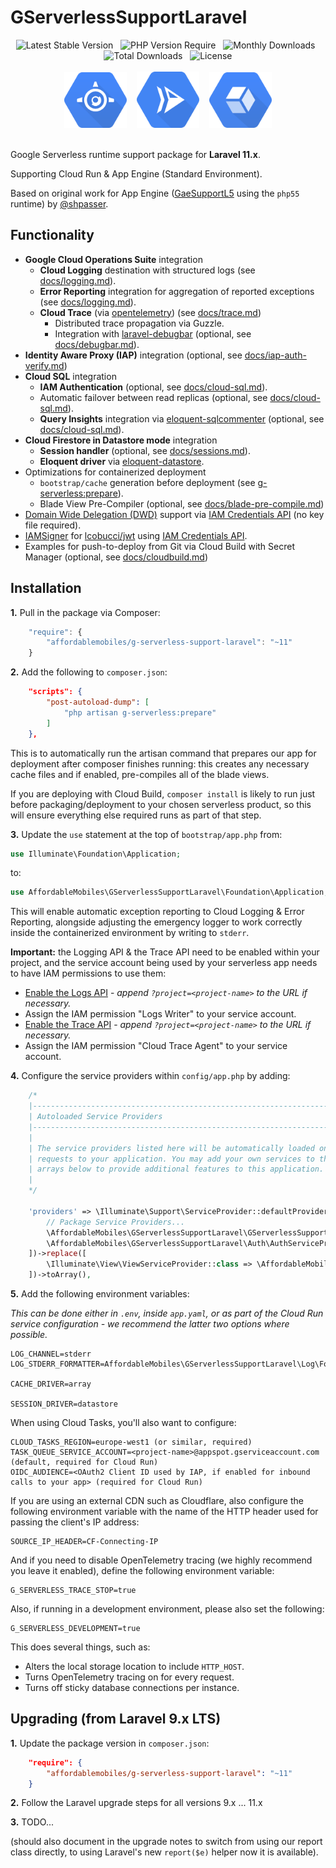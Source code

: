 # GServerlessSupportLaravel

<div align="center">
    <img alt="Latest Stable Version" src="https://poser.pugx.org/affordablemobiles/g-serverless-support-laravel/v/stable?style=for-the-badge">
    &nbsp;
    <img alt="PHP Version Require" src="https://poser.pugx.org/affordablemobiles/g-serverless-support-laravel/require/php?style=for-the-badge">
    &nbsp;
    <img alt="Monthly Downloads" src="https://poser.pugx.org/affordablemobiles/g-serverless-support-laravel/d/monthly?style=for-the-badge">
    &nbsp;
    <img alt="Total Downloads" src="https://poser.pugx.org/affordablemobiles/g-serverless-support-laravel/downloads?style=for-the-badge">
    &nbsp;
    <img alt="License" src="https://poser.pugx.org/affordablemobiles/g-serverless-support-laravel/license?style=for-the-badge">
    <br>
    <br>
    <img alt="Google App Engine" width="100" src="docs/images/icons/app-engine.png">
    &nbsp;&nbsp;
    <img alt="Google Cloud Run" width="100" src="docs/images/icons/cloud-run.png">
    &nbsp;&nbsp;
    <img alt="Google Operations Suite" width="100" src="docs/images/icons/operations-suite.png">
</div>
<br>

Google Serverless runtime support package for **Laravel 11.x**.

Supporting Cloud Run & App Engine (Standard Environment).

Based on original work for App Engine ([GaeSupportL5](https://github.com/shpasser/GaeSupportL5) using the `php55` runtime) by [@shpasser](https://github.com/shpasser).

## Functionality
* **Google Cloud Operations Suite** integration
    * **Cloud Logging** destination with structured logs (see [docs/logging.md](docs/logging.md)).
    * **Error Reporting** integration for aggregation of reported exceptions (see [docs/logging.md](docs/logging.md#error-reporting)).
    * **Cloud Trace** (via [opentelemetry](https://github.com/open-telemetry/opentelemetry-php)) (see [docs/trace.md](docs/trace.md))
        * Distributed trace propagation via Guzzle.
        * Integration with [laravel-debugbar](https://github.com/barryvdh/laravel-debugbar) (optional, see [docs/debugbar.md](docs/debugbar.md)).
* **Identity Aware Proxy (IAP)** integration (optional, see [docs/iap-auth-verify.md](docs/iap-auth-verify.md))
* **Cloud SQL** integration
    * **IAM Authentication** (optional, see [docs/cloud-sql.md](docs/cloud-sql.md#iam-authentication)).
    * Automatic failover between read replicas (optional, see [docs/cloud-sql.md](docs/cloud-sql.md#multiple-read-replicas)).
    * **Query Insights** integration via [eloquent-sqlcommenter](https://github.com/affordablemobiles/eloquent-sqlcommenter) (optional, see [docs/cloud-sql.md](docs/cloud-sql.md#query-insights)).
* **Cloud Firestore in Datastore mode** integration
    * **Session handler** (optional, see [docs/sessions.md](docs/sessions.md)).
    * **Eloquent driver** via [eloquent-datastore](https://github.com/affordablemobiles/eloquent-datastore).
* Optimizations for containerized deployment
    * `bootstrap/cache` generation before deployment (see [g-serverless:prepare](src/AffordableMobiles/GServerlessSupportLaravel/Console/GServerlessPrepareCommand.php)).
    * Blade View Pre-Compiler (optional, see [docs/blade-pre-compile.md](docs/blade-pre-compile.md))
* [Domain Wide Delegation (DWD)](src/AffordableMobiles/GServerlessSupportLaravel/Integration/Google/Credentials/GCEDWDCredentials.php#12) support via [IAM Credentials API](https://cloud.google.com/iam/docs/reference/credentials/rest) (no key file required).
* [IAMSigner](src/AffordableMobiles/GServerlessSupportLaravel/Integration/JWT/Signer/IAMSigner.php) for [lcobucci/jwt](https://github.com/lcobucci/jwt) using [IAM Credentials API](https://cloud.google.com/iam/docs/reference/credentials/rest).
* Examples for push-to-deploy from Git via Cloud Build with Secret Manager (optional, see [docs/cloudbuild.md](docs/cloudbuild.md))

## Installation

**1.** Pull in the package via Composer:

```js
    "require": {
        "affordablemobiles/g-serverless-support-laravel": "~11"
    }
```

**2.** Add the following to `composer.json`:

```json
    "scripts": {
        "post-autoload-dump": [
            "php artisan g-serverless:prepare"
        ]
    },
```

This is to automatically run the artisan command that prepares our app for deployment after composer finishes running: this creates any necessary cache files and if enabled, pre-compiles all of the blade views.

If you are deploying with Cloud Build, `composer install` is likely to run just before packaging/deployment to your chosen serverless product, so this will ensure everything else required runs as part of that step.

**3.** Update the `use` statement at the top of `bootstrap/app.php` from:

```php
use Illuminate\Foundation\Application;
```

to:

```php
use AffordableMobiles\GServerlessSupportLaravel\Foundation\Application;
```

This will enable automatic exception reporting to Cloud Logging & Error Reporting, alongside adjusting the emergency logger to work correctly inside the containerized environment by writing to `stderr`.

**Important:** the Logging API & the Trace API need to be enabled within your project, and the service account being used by your serverless app needs to have IAM permissions to use them:

* [Enable the Logs API](https://console.cloud.google.com/apis/api/logging.googleapis.com/overview) - _append `?project=<project-name>` to the URL if necessary._
* Assign the IAM permission "Logs Writer" to your service account.
* [Enable the Trace API](https://console.cloud.google.com/apis/api/cloudtrace.googleapis.com/overview) - _append `?project=<project-name>` to the URL if necessary._
* Assign the IAM permission "Cloud Trace Agent" to your service account.

**4.** Configure the service providers within `config/app.php` by adding:

```php
    /*
    |--------------------------------------------------------------------------
    | Autoloaded Service Providers
    |--------------------------------------------------------------------------
    |
    | The service providers listed here will be automatically loaded on any
    | requests to your application. You may add your own services to the
    | arrays below to provide additional features to this application.
    |
    */

    'providers' => \Illuminate\Support\ServiceProvider::defaultProviders()->merge([
        // Package Service Providers...
        \AffordableMobiles\GServerlessSupportLaravel\GServerlessSupportServiceProvider::class,
        \AffordableMobiles\GServerlessSupportLaravel\Auth\AuthServiceProvider::class,
    ])->replace([
        \Illuminate\View\ViewServiceProvider::class => \AffordableMobiles\GServerlessSupportLaravel\View\ViewServiceProvider::class,
    ])->toArray(),
```

**5.** Add the following environment variables:

_This can be done either in `.env`, inside `app.yaml`, or as part of the Cloud Run service configuration - we recommend the latter two options where possible._

```
LOG_CHANNEL=stderr
LOG_STDERR_FORMATTER=AffordableMobiles\GServerlessSupportLaravel\Log\Formatter\JsonFormatter

CACHE_DRIVER=array

SESSION_DRIVER=datastore
```

When using Cloud Tasks, you'll also want to configure:

```
CLOUD_TASKS_REGION=europe-west1 (or similar, required)
TASK_QUEUE_SERVICE_ACCOUNT=<project-name>@appspot.gserviceaccount.com (default, required for Cloud Run)
OIDC_AUDIENCE=<OAuth2 Client ID used by IAP, if enabled for inbound calls to your app> (required for Cloud Run)
```

If you are using an external CDN such as Cloudflare, also configure the following environment variable with the name of the HTTP header used for passing the client's IP address:

```
SOURCE_IP_HEADER=CF-Connecting-IP
```

And if you need to disable OpenTelemetry tracing (we highly recommend you leave it enabled), define the following environment variable:

```
G_SERVERLESS_TRACE_STOP=true
```

Also, if running in a development environment, please also set the following:

```
G_SERVERLESS_DEVELOPMENT=true
```

This does several things, such as:

* Alters the local storage location to include `HTTP_HOST`.
* Turns OpenTelemetry tracing on for every request.
* Turns off sticky database connections per instance.

## Upgrading (from Laravel 9.x LTS)

**1.** Update the package version in `composer.json`:

```json
    "require": {
        "affordablemobiles/g-serverless-support-laravel": "~11"
    }
```

**2.** Follow the Laravel upgrade steps for all versions 9.x ... 11.x

**3.** TODO...

(should also document in the upgrade notes to switch from using our report class directly, to using Laravel's new `report($e)` helper now it is available).